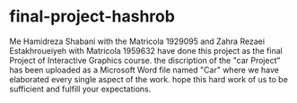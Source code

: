 # final-project-hashrob
Me Hamidreza Shabani with the Matricola 1929095 and Zahra Rezaei Estakhroueiyeh with Matricola 1959632 have done this project as the final Project of Interactive Graphics course. 
the discription of the "car Project" has been uploaded as a Microsoft Word file named "Car" where we have elaborated every single aspect of the work.
hope this hard work of us to be sufficient and fulfill your expectations. 
